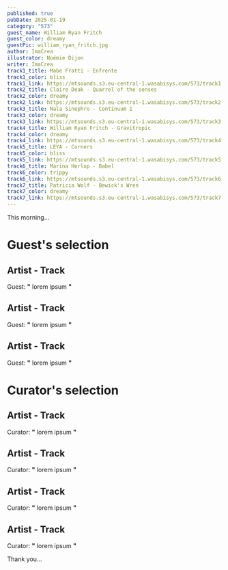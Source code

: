 ```yaml
---
published: true
pubDate: 2025-01-19
category: "573"
guest_name: William Ryan Fritch
guest_color: dreamy
guestPic: william_ryan_fritch.jpg
author: ImaCrea
illustrator: Noémie Dijon
writer: ImaCrea
track1_title: Mabe Fratti - Enfrente
track1_color: bliss
track1_link: https://mtsounds.s3.eu-central-1.wasabisys.com/573/track1.mp3
track2_title: Claire Deak - Quarrel of the senses
track2_color: dreamy
track2_link: https://mtsounds.s3.eu-central-1.wasabisys.com/573/track2.mp3
track3_title: Nala Sinephro - Continuum 1
track3_color: dreamy
track3_link: https://mtsounds.s3.eu-central-1.wasabisys.com/573/track3.mp3
track4_title: William Ryan Fritch - Gravitropic
track4_color: dreamy
track4_link: https://mtsounds.s3.eu-central-1.wasabisys.com/573/track4.mp3
track5_title: LEYA - Corners
track5_color: bliss
track5_link: https://mtsounds.s3.eu-central-1.wasabisys.com/573/track5.mp3
track6_title: Marina Herlop - Babel
track6_color: trippy
track6_link: https://mtsounds.s3.eu-central-1.wasabisys.com/573/track6.mp3
track7_title: Patricia Wolf - Bewick's Wren
track7_color: dreamy
track7_link: https://mtsounds.s3.eu-central-1.wasabisys.com/573/track7.mp3
---
```

This morning... 
 # Guest's selection 
 ## Artist - Track 
 Guest: **"** lorem ipsum **"** 
 ## Artist - Track 
 Guest: **"** lorem ipsum **"** 
 ## Artist - Track 
 Guest: **"** lorem ipsum **"** 
 # Curator's selection 
 ## Artist - Track 
 Curator: **"** lorem ipsum **"** 
 ## Artist - Track 
 Curator: **"** lorem ipsum **"** 
 ## Artist - Track 
 Curator: **"** lorem ipsum **"** 
 ## Artist - Track 
 Curator: **"** lorem ipsum **"** 

 Thank you... 
